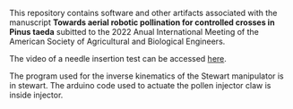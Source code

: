 This repository contains software and other artifacts associated with the manuscript **Towards aerial robotic pollination for controlled crosses in Pinus taeda** subitted
to the 2022 Anual International Meeting of the American Society of Agricultural and Biological Engineers.

The video of a needle insertion test can be accessed [here](https://youtube.com/shorts/joC8m7MPCQg?feature=share).

The program used for the inverse kinematics of the Stewart manipulator is in stewart. The arduino code used to actuate the pollen injector claw is inside injector.
